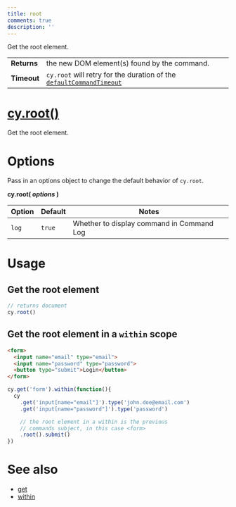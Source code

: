 ```yaml
---
title: root
comments: true
description: ''
---
```


Get the root element.

| | |
|--- | --- |
| **Returns** | the new DOM element(s) found by the command. |
| **Timeout** | `cy.root` will retry for the duration of the [`defaultCommandTimeout`](https://on.cypress.io/guides/configuration#timeouts) |

# [cy.root()](#root-usage)

Get the root element.

# Options

Pass in an options object to change the default behavior of `cy.root`.

**cy.root( *options* )**

Option | Default | Notes
--- | --- | ---
`log` | `true` | Whether to display command in Command Log

# Usage

## Get the root element

```javascript
// returns document
cy.root()
```

## Get the root element in a `within` scope

```html
<form>
  <input name="email" type="email">
  <input name="password" type="password">
  <button type="submit">Login</button>
</form>
```

```javascript
cy.get('form').within(function(){
  cy
    .get('input[name="email"]').type('john.doe@email.com')
    .get('input[name="password"]').type('password')

    // the root element in a within is the previous
    // commands subject, in this case <form>
    .root().submit()
})
```

# See also

- [get](https://on.cypress.io/api/get)
- [within](https://on.cypress.io/api/within)
